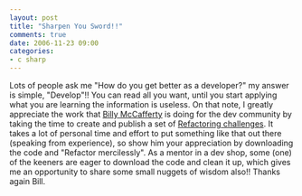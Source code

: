 ```yaml
---
layout: post
title: "Sharpen You Sword!!"
comments: true
date: 2006-11-23 09:00
categories:
- c sharp
---
```


Lots of people ask me "How do you get better as a developer?" my answer is simple, "Develop"!! You can read all you want, until you start applying what you are learning the information is useless. 
On that note, I greatly appreciate the work that [Billy McCafferty](http://devlicio.us/blogs/billy_mccafferty/) is doing for the dev community by taking the time to create and publish a set of [Refactoring challenges](http://devlicio.us/blogs/billy_mccafferty/archive/2006/11/13/refactor-it-the-weekly-book-giveaway.aspx). It takes a lot of personal time and effort to put something like that out there (speaking from experience), so show him your appreciation by downloading the code and "Refactor mercilessly". As a mentor in a dev shop, some (one) of the keeners are eager to download the code and clean it up, which gives me an opportunity to share some small nuggets of wisdom also!! 
Thanks again Bill.





